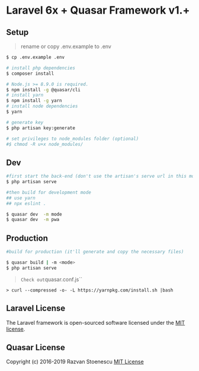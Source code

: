# Laravel 6x + Quasar Framework v1.+

## Setup

> rename or copy .env.example to .env

```bash
$ cp .env.example .env
```

```bash
# install php dependencies
$ composer install

# Node.js >= 8.9.0 is required.
$ npm install -g @quasar/cli
# install yarn
$ npm install -g yarn
# install node dependencies
$ yarn

# generate key
$ php artisan key:generate

# set privileges to node_modules folder (optional)
#$ chmod -R u+x node_modules/
```

## Dev

```bash
#first start the back-end (don't use the artisan's serve url in this mode)
$ php artisan serve

#then build for development mode
## use yarn
## npx eslint .

$ quasar dev  -m mode
$ quasar dev  -m pwa
```

## Production

```bash
#build for production (it'll generate and copy the necessary files)

$ quasar build | -m <mode>
$ php artisan serve
```

> `Check out`quasar.conf.js``

``` upgrade yarn
> curl --compressed -o- -L https://yarnpkg.com/install.sh |bash
```
## Laravel License

The Laravel framework is open-sourced software licensed under the [MIT license](http://opensource.org/licenses/MIT).

## Quasar License

Copyright (c) 2016-2019 Razvan Stoenescu
[MIT License](http://en.wikipedia.org/wiki/MIT_License)
